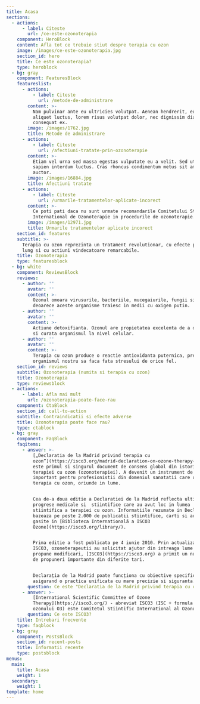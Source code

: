 ```yaml
---
title: Acasa
sections:
  - actions:
      - label: Citeste
        url: /ce-este-ozonoterapia
    component: HeroBlock
    content: Afla tot ce trebuie stiut despre terapia cu ozon
    image: /images/ce-este-ozonoterapia.jpg
    section_id: hero
    title: Ce este ozonoterapia?
    type: heroblock
  - bg: gray
    component: FeaturesBlock
    featureslist:
      - actions:
          - label: Citeste
            url: /metode-de-administrare
        content: >-
          Nam pulvinar ante eu ultricies volutpat. Aenean hendrerit, eros sed
          aliquet luctus, lorem risus volutpat dolor, nec dignissim diam neque
          consequat ex.
        image: /images/1762.jpg
        title: Metode de administrare
      - actions:
          - label: Citeste
            url: /afectiuni-tratate-prin-ozonoterapie
        content: >-
          Etiam vel urna sed massa egestas vulputate eu a velit. Sed ut nisl nec
          sapien interdum luctus. Cras rhoncus condimentum metus sit amet
          auctor.
        image: /images/16884.jpg
        title: Afectiuni tratate
      - actions:
          - label: Citeste
            url: /urmarile-tratamentelor-aplicate-incorect
        content: >-
          Ce poti pati daca nu sunt urmate recomandarile Comitetului Stiintific
          International de Ozonoterapie in procedurile de ozonoterapie.
        image: /images/12971.jpg
        title: Urmarile tratamentelor aplicate incorect
    section_id: features
    subtitle: >-
      Terapia cu ozon reprezinta un tratament revolutionar, cu efecte pe termen
      lung si cu actiuni vindecatoare remarcabile.
    title: Ozonoterapia
    type: featuresblock
  - bg: white
    component: ReviewsBlock
    reviews:
      - author: ''
        avatar: ''
        content: >-
          Ozonul omoara virusurile, bacteriile, mucegaiurile, fungii si cancerul
          deoarece aceste organisme traiesc in medii cu oxigen putin.
      - author: ''
        avatar: ''
        content: >-
          Actiune detoxifianta. Ozonul are propietatea excelenta de a detoxifia
          si curata organismul la nivel celular.
      - author: ''
        avatar: ''
        content: >-
          Terapia cu ozon produce o reactie antioxidanta puternica, pregatind
          organismul nostru sa faca fata stresului de orice fel.
    section_id: reviews
    subtitle: Ozonoterapia (numita si terapia cu ozon)
    title: Ozonoterapia
    type: reviewsblock
  - actions:
      - label: Afla mai mult
        url: /ozonoterapia-poate-face-rau
    component: CtaBlock
    section_id: call-to-action
    subtitle: Contraindicatii si efecte adverse
    title: Ozonoterapia poate face rau?
    type: ctablock
  - bg: gray
    component: FaqBlock
    faqitems:
      - answer: >-
          [„Declaratia de la Madrid privind terapia cu
          ozon”](https://isco3.org/madrid-declaration-on-ozone-therapy-2nd-edition-2/)
          este primul si singurul document de consens global din istoria
          terapiei cu ozon (ozonoterapiei). A devenit un instrument de referinta
          important pentru profesionistii din domeniul sanatatii care utilizeaza
          terapia cu ozon, oriunde in lume.


          Cea de-a doua editie a Declaratiei de la Madrid reflecta ultimele
          progrese medicale si  stiintifice care au avut loc in lumea
          stiintifica a terapiei cu ozon. Informatiile rezumate in Declaratie se
          bazeaza pe peste 2.000 de publicatii stiintifice, carti si articole
          gasite in [Biblioteca Internatională a ISCO3
          Ozone](https://isco3.org/library/).


          Prima editie a fost publicata pe 4 iunie 2010. Prin actualizarea
          ISCO3, ozoneterapeutii au solicitat ajutor din intreaga lume pentru a
          propune modificari, [ISCO3](https://isco3.org) a primit un numar mare
          de propuneri importante din diferite tari.


          Declarația de la Madrid poate funcționa cu obiective specifice,
          asigurand o practica unificata cu mare precizie si siguranta.
        question: Ce este "Declaratia de la Madrid privind terapia cu ozon"?
      - answer: >-
          [International Scientific Committee of Ozone
          Therapy](https://isco3.org/) - abreviat ISCO3 (ISC + formula chimica a
          ozonului O3) este Comitetul Stiintific International al Ozonoterapiei.
        question: Ce este ISCO3?
    title: Intrebari frecvente
    type: faqblock
  - bg: gray
    component: PostsBlock
    section_id: recent-posts
    title: Informatii recente
    type: postsblock
menus:
  main:
    title: Acasa
    weight: 1
  secondary:
    weight: 1
template: home
---
```


